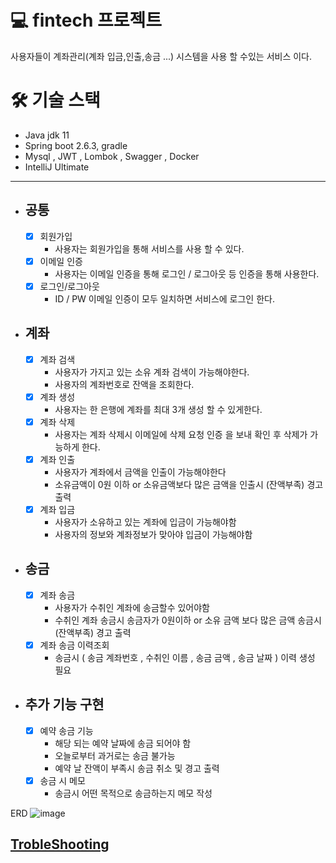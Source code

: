 # 💻 fintech 프로젝트

사용자들이 계좌관리(계좌 입금,인출,송금 ...) 시스템을 사용 할 수있는 서비스 이다.

# 🛠️ 기술 스택
* Java jdk 11
* Spring boot 2.6.3, gradle
* Mysql , JWT , Lombok , Swagger , Docker
* IntelliJ Ultimate

---
* ## 공통
  - [x] 회원가입
      + 사용자는 회원가입을 통해 서비스를 사용 할 수 있다.
  - [x] 이메일 인증
      + 사용자는 이메일 인증을 통해 로그인 / 로그아웃 등 인증을 통해 사용한다.
  - [x] 로그인/로그아웃
      + ID / PW 이메일 인증이 모두 일치하면 서비스에 로그인 한다.
      
* ## 계좌

  - [x] 계좌 검색
      + 사용자가 가지고 있는 소유 계좌 검색이 가능해야한다.
      + 사용자의 계좌번호로 잔액을 조회한다.
  - [x] 계좌 생성
      + 사용자는 한 은행에 계좌를 최대 3개 생성 할 수 있게한다.
  - [x] 계좌 삭제
      + 사용자는 계좌 삭제시 이메일에 삭제 요청 인증 을 보내 확인 후 삭제가 가능하게 한다.
  - [x] 계좌 인출
      + 사용자가 계좌에서 금액을 인출이 가능해야한다
      + 소유금액이 0원 이하 or 소유금액보다 많은 금액을 인출시 (잔액부족) 경고 출력
  - [x] 계좌 입금
      + 사용자가 소유하고 있는 계좌에 입금이 가능해야함
      + 사용자의 정보와 계좌정보가 맞아야 입금이 가능해야함
      
* ## 송금

  - [x] 계좌 송금
      + 사용자가 수취인 계좌에 송금할수 있어야함
      + 수취인 계좌 송금시 송금자가 0원이하 or 소유 금액 보다 많은 금액 송금시 (잔액부족) 경고 출력
  - [x] 계좌 송금 이력조회
      + 송금시 ( 송금 계좌번호 , 수취인 이름 , 송금 금액 , 송금 날짜 ) 이력 생성 필요
  
* ## 추가 기능 구현

  - [x] 예약 송금 기능
      + 해당 되는 예약 날짜에 송금 되어야 함
      + 오늘로부터 과거로는 송금 불가능
      + 예약 날 잔액이 부족시 송금 취소 및 경고 출력
  - [x] 송금 시 메모
      + 송금시 어떤 목적으로 송금하는지 메모 작성

    
    
ERD
![image](https://github.com/TaehoLEEKR/fintech/assets/80689135/0eb5c51d-af47-4623-8f69-fa23de34e7ca)



## [TrobleShooting](https://github.com/TaehoLEEKR/fintech/blob/main/TrobleShooting.md)

  
  
